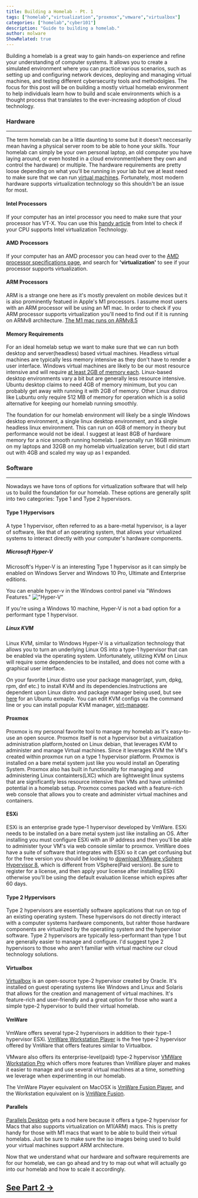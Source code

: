 ```yaml
---
title: Building a Homelab - Pt. 1
tags: ["homelab","virtualization","proxmox","vmware","virtualbox"]
categories: ["homelab","cyber101"]
description: "Guide to building a homelab."
author: molware
ShowRelated: true
---
```


Building a homelab is a great way to gain hands-on experience and refine your understanding of computer systems. It allows you to create a simulated environment where you can practice various scenarios, such as setting up and configuring network devices, deploying and managing virtual machines, and testing different cybersecurity tools and methodolgies. The focus for this post will be on building a mostly virtual homelab environment to help individuals learn how to build and scale environments which is a thought process that translates to the ever-increasing adoption of cloud technology.

### Hardware
---
The term homelab can be a little daunting to some but it doesn't neccesarily mean having a physical server room to be able to hone your skills. Your homelab can simply be your own personal laptop, an old computer you have laying around, or even hosted in a cloud environment(where they own and control the hardware) or multiple. The hardware requirements are pretty loose depending on what you'll be running in your lab but we at least need to make sure that we can run [virtual machines](https://en.wikipedia.org/wiki/Virtual_machine). Fortunately, most modern hardware supports virtualization technology so this shouldn't be an issue for most.

#### Intel Processors
If your computer has an intel processor you need to make sure that your processor has VT-X. You can use this [handy article](https://www.intel.com/content/www/us/en/support/articles/000005486/processors.html) from Intel to check if your CPU supports Intel virtualization Technology.

#### AMD Processors
If your computer has an AMD processor you can head over to the [AMD processor specifications page](https://www.amd.com/en/products/specifications/processors), and search for **'virtualization'** to see if your processor supports virtualization.

#### ARM Processors
ARM is a strange one here as it's mostly prevalent on mobile devices but it is also prominently featued in Apple's M1 processors. I assume most users with an ARM processor will be using an M1 mac. In order to check if you ARM processor supports virtualization you'll need to find out if it is running on ARMv8 architecture. [The M1 mac runs on ARMv8.5](https://en.wikipedia.org/wiki/Apple_M1)

#### Memory Requirements
For an ideal homelab setup we want to make sure that we can run both desktop and server(headless) based virtual machines. Headless virtual machines are typically less memory intensive as they don't have to render a user interface. Windows virtual machines are likely to be our most resource intensive and will require [at least 2GB of memory each](https://support.microsoft.com/en-us/windows/windows-10-system-requirements-6d4e9a79-66bf-7950-467c-795cf0386715). Linux-based desktop environments vary a bit but are generally less resource intensive. Ubuntu desktop claims to need 4GB of memory minimum, but you can probably get away with running it with 2GB of memory. Other Linux distros like Lubuntu only require 512 MB of memory for operation which is a solid alternative for keeping our homelab running smoothly. 

The foundation for our homelab environment will likely be a single Windows desktop environment, a single linux desktop environment, and a single headless linux environment. This can run on 4GB of memory in theory but performance would not be ideal. I suggest at least 8GB of hardware memory for a nice smooth running homelab. I personally run 16GB minimum on my laptops and 32GB on my homelab virtualization server, but I did start out with 4GB and scaled my way up as I expanded.

### Software
---
Nowadays we have tons of options for virtualization software that will help us to build the foundation for our homelab. These options are generally split into two categories: Type 1 and Type 2 hypervisors.

#### Type 1 Hypervisors
A type 1 hypervisor, often referred to as a bare-metal hypervisor, is a layer of software, like that of an operating system, that allows your virtualized systems to interact directly with your computer's hardware components. 

##### Microsoft Hyper-V
Microsoft's Hyper-V is an interesting Type 1 hypervisor as it can simply be enabled on Windows Server and Windows 10 Pro, Ultimate and Enterprise editions. 

You can enable hyper-v in the Windows control panel via "Windows Features."
!["Hyper-V"](/uploads/1/hyper-v.png)

If you're using a Windows 10 machine, Hyper-V is not a bad option for a performant type 1 hypervisor.

##### Linux KVM

Linux KVM, similar to Windows Hyper-V is a virtualization technology that allows you to turn an underlying Linux OS into a type-1 hypervisor that can be enabled via the operating system. Unfortunately, utilizing KVM on Linux will require some dependencies to be installed, and does not come with a graphical user interface. 

 On your favorite Linux distro use your package manager(apt, yum, dpkg, rpm, dnf etc.) to install KVM and its dependencies.Instructions are dependent upon Linux distro and package manager being used, but see [here](https://ubuntu.com/blog/kvm-hyphervisor) for an Ubuntu exmaple. You can edit KVM configs via the command line or you can install  popular KVM manager, [virt-manager](https://virt-manager.org/).

#### Proxmox
Proxmox is my personal favorite tool to manage my homelab as it's easy-to-use an open source. Proxmox itself is not a hypervisor but a virtuaization administration platform,hosted on Linux debian, that leverages KVM to administer and manage Virtual machines. Since it leverages KVM the VM's created within proxmox run on a type 1 hypervisor platform. Proxmox is installed on a bare metal system just like you would install an Operating System. Proxmox also has built in functionality for managing and administering Linux containters(LXC) which are lightweight linux systems that are significantly less resource intensive than VMs and have unlimited potential in a homelab setup. Proxmox comes packed with a feature-rich web console that allows you to create and administer virtual machines and containers.

#### ESXi
ESXi is an enterprise grade type-1 hypervisor developed by VmWare. ESXi needs to be installed on a bare metal system just like installing an OS. After installing you must configure ESXi with an IP address and then you'll be able to administer tyour VM's via web console similar to proxmox. VmWare does have a suite of software that integrates with ESXi so it can get confusing but for the free version you should be looking to [download VMware vSphere Hypervisor 8](https://customerconnect.vmware.com/evalcenter?p=free-esxi8), which is different from VSphere(Paid version). Be sure to register for a license, and then apply your license after installing ESXi otherwise you'll be using the default evaluation license which expires after 60 days.

#### Type 2 Hypervisors

Type 2 hypervisors are essentially software applications that run on top of an existing operating system. These hypervisors do not directly interact with a computer systems hardware components, but rahter those hardware components are virtualized by the operatiing system and the hypervisor software. Type 2 hypervisors are typically less-performant than type 1 but are generally easier to manage and configure. I'd suggest type 2 hypervisors to those who aren't familiar with virtual machine our cloud technology solutions.

#### Virtualbox
[Virtualbox](https://www.virtualbox.org/) is an open-source type-2 hypervisor created by Oracle. It's installed on guest operating systems like Windows and Linux and Solaris that allows for the  creation and management of virtual machines. It's feature-rich and user-friendly and a great option for those who want a simple type-2 hypervisor to build their virtual homelab.


#### VmWare
VmWare offers several type-2 hypervisors in addition to their type-1 hypervisor ESXi. [VmWare Workstation Player](https://www.vmware.com/products/workstation-player.html) is the free type-2 hypervisor offered by VmWare that offers features similar to Virtualbox. 

VMware also offers its enterprise-level(paid) type-2 hypervisor [VMWare Workstation Pro](https://www.vmware.com/products/workstation-pro/workstation-pro-evaluation.html) which offers more features than VmWare player and makes it easier to manage and use several virtual machines at a time, something we leverage when experimenting in our homelab.

The VmWare Player equivalent on MacOSX is [VmWare Fusion Player](https://customerconnect.vmware.com/en/evalcenter?p=fusion-player-personal-13), and the Workstation equivalent on is [VmWare Fusion](https://www.vmware.com/products/fusion/fusion-evaluation.html). 

#### Parallels
[Parallels Desktop](https://www.parallels.com/products/desktop/) gets a nod here because it offers a type-2 hypervisor for Macs that also supports virtualization on M1(ARM) macs. This is pretty handy for those with M1 macs that want to be able to build their virtual homelabs. Just be sure to make sure the iso images being used to build your virtual machines support ARM architecture.

Now that we understand what our hardware and software requirements are for our homelab, we can go ahead and try to map out what will actually go into our homelab and how to scale it accordingly.

## [See Part 2 &rarr;](/blog/2-building_a_homelab_2) 
